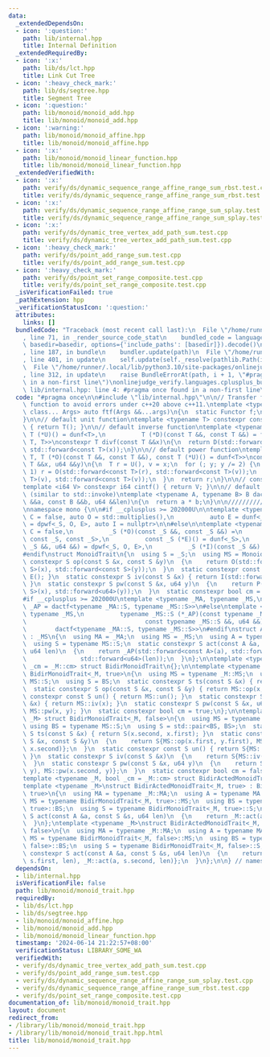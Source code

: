 ```yaml
---
data:
  _extendedDependsOn:
  - icon: ':question:'
    path: lib/internal.hpp
    title: Internal Definition
  _extendedRequiredBy:
  - icon: ':x:'
    path: lib/ds/lct.hpp
    title: Link Cut Tree
  - icon: ':heavy_check_mark:'
    path: lib/ds/segtree.hpp
    title: Segment Tree
  - icon: ':question:'
    path: lib/monoid/monoid_add.hpp
    title: lib/monoid/monoid_add.hpp
  - icon: ':warning:'
    path: lib/monoid/monoid_affine.hpp
    title: lib/monoid/monoid_affine.hpp
  - icon: ':x:'
    path: lib/monoid/monoid_linear_function.hpp
    title: lib/monoid/monoid_linear_function.hpp
  _extendedVerifiedWith:
  - icon: ':x:'
    path: verify/ds/dynamic_sequence_range_affine_range_sum_rbst.test.cpp
    title: verify/ds/dynamic_sequence_range_affine_range_sum_rbst.test.cpp
  - icon: ':x:'
    path: verify/ds/dynamic_sequence_range_affine_range_sum_splay.test.cpp
    title: verify/ds/dynamic_sequence_range_affine_range_sum_splay.test.cpp
  - icon: ':x:'
    path: verify/ds/dynamic_tree_vertex_add_path_sum.test.cpp
    title: verify/ds/dynamic_tree_vertex_add_path_sum.test.cpp
  - icon: ':heavy_check_mark:'
    path: verify/ds/point_add_range_sum.test.cpp
    title: verify/ds/point_add_range_sum.test.cpp
  - icon: ':heavy_check_mark:'
    path: verify/ds/point_set_range_composite.test.cpp
    title: verify/ds/point_set_range_composite.test.cpp
  _isVerificationFailed: true
  _pathExtension: hpp
  _verificationStatusIcon: ':question:'
  attributes:
    links: []
  bundledCode: "Traceback (most recent call last):\n  File \"/home/runner/.local/lib/python3.10/site-packages/onlinejudge_verify/documentation/build.py\"\
    , line 71, in _render_source_code_stat\n    bundled_code = language.bundle(stat.path,\
    \ basedir=basedir, options={'include_paths': [basedir]}).decode()\n  File \"/home/runner/.local/lib/python3.10/site-packages/onlinejudge_verify/languages/cplusplus.py\"\
    , line 187, in bundle\n    bundler.update(path)\n  File \"/home/runner/.local/lib/python3.10/site-packages/onlinejudge_verify/languages/cplusplus_bundle.py\"\
    , line 401, in update\n    self.update(self._resolve(pathlib.Path(included), included_from=path))\n\
    \  File \"/home/runner/.local/lib/python3.10/site-packages/onlinejudge_verify/languages/cplusplus_bundle.py\"\
    , line 312, in update\n    raise BundleErrorAt(path, i + 1, \"#pragma once found\
    \ in a non-first line\")\nonlinejudge_verify.languages.cplusplus_bundle.BundleErrorAt:\
    \ lib/internal.hpp: line 4: #pragma once found in a non-first line\n"
  code: "#pragma once\n\n#include \"lib/internal.hpp\"\n\n// Transfer functor into\
    \ function to avoid errors under c++20 above c++11.\ntemplate <typename Functor,\
    \ class... Args> auto ftf(Args &&...args)\n{\n  static Functor f;\n  return f(std::forward<Args>(args)...);\n\
    }\n\n// default unit function\ntemplate <typename T> constexpr const T dunf()\
    \ { return T(); }\n\n// default inverse function\ntemplate <typename T, const\
    \ T (*U)() = dunf<T>,\n          T (*D)(const T &&, const T &&) = ftf<std::divides<T>,\
    \ T, T>>\nconstexpr T divf(const T &&x)\n{\n  return D(std::forward<const T>(U()),\
    \ std::forward<const T>(x));\n}\n\n// default power function\ntemplate <typename\
    \ T, T (*O)(const T &&, const T &&), const T (*U)() = dunf<T>>\nconstexpr T dpwf(const\
    \ T &&x, u64 &&y)\n{\n  T r = U(), v = x;\n  for (; y; y /= 2) {\n    if (y &\
    \ 1) r = O(std::forward<const T>(r), std::forward<const T>(v));\n    v = O(std::forward<const\
    \ T>(v), std::forward<const T>(v));\n  }\n  return r;\n}\n\n// const integer function\n\
    template <i64 V> constexpr i64 cintf() { return V; }\n\n// default act funcion\
    \ (similar to std::invoke)\ntemplate <typename A, typename B> B dactf(const A\
    \ &&a, const B &&b, u64 &&len)\n{\n  return a * b;\n}\n\n//////////////////////////////////////////////////////////////////////////\n\
    \nnamespace mono {\n\n#if __cplusplus >= 202000U\n\ntemplate <typename _S, bool\
    \ C = false, auto O = std::multiplies(),\n          auto E = dunf<_S>, auto P\
    \ = dpwf<_S, O, E>, auto I = nullptr>\n\n#else\n\ntemplate <typename _S, bool\
    \ C = false,\n          _S (*O)(const _S &&, const _S &&) =\n              ftf<std::multiplies<_S>,\
    \ const _S, const _S>,\n          const _S (*E)() = dunf<_S>,\n          _S (*P)(const\
    \ _S &&, u64 &&) = dpwf<_S, O, E>,\n          _S (*I)(const _S &&) = nullptr>\n\
    #endif\nstruct MonoidTrait\n{\n  using S = _S;\n  using MS = MonoidTrait;\n  static\
    \ constexpr S op(const S &x, const S &y)\n  {\n    return O(std::forward<const\
    \ S>(x), std::forward<const S>(y));\n  }\n  static constexpr const S un() { return\
    \ E(); }\n  static constexpr S iv(const S &x) { return I(std::forward<const S>(x));\
    \ }\n  static constexpr S pw(const S &x, u64 y)\n  {\n    return P(std::forward<const\
    \ S>(x), std::forward<u64>(y));\n  }\n  static constexpr bool cm = C;\n};\n\n\
    #if __cplusplus >= 202000U\ntemplate <typename _MA, typename _MS,\n          auto\
    \ _AP = dactf<typename _MA::S, typename _MS::S>>\n#else\ntemplate <typename _MA,\
    \ typename _MS,\n          typename _MS::S (*_AP)(const typename _MA::S &&,\n\
    \                                 const typename _MS::S &&, u64 &&) =\n      \
    \        dactf<typename _MA::S, typename _MS::S>>\n#endif\nstruct ActedMonoidTrait\
    \ : _MS\n{\n  using MA = _MA;\n  using MS = _MS;\n  using A = typename MA::S;\n\
    \  using S = typename MS::S;\n  static constexpr S act(const A &a, const S &s,\
    \ u64 len)\n  {\n    return _AP(std::forward<const A>(a), std::forward<const S>(s),\n\
    \               std::forward<u64>(len));\n  }\n};\n\ntemplate <typename _M, bool\
    \ _cm = _M::cm> struct BidirMonoidTrait\n{};\n\ntemplate <typename _M> struct\
    \ BidirMonoidTrait<_M, true>\n{\n  using MS = typename _M::MS;\n  using BS = typename\
    \ MS::S;\n  using S = BS;\n  static constexpr S ts(const S &x) { return x; }\n\
    \  static constexpr S op(const S &x, const S &y) { return MS::op(x, y); }\n  static\
    \ constexpr const S un() { return MS::un(); }\n  static constexpr S iv(const S\
    \ &x) { return MS::iv(x); }\n  static constexpr S pw(const S &x, u64 y) { return\
    \ MS::pw(x, y); }\n  static constexpr bool cm = true;\n};\n\ntemplate <typename\
    \ _M> struct BidirMonoidTrait<_M, false>\n{\n  using MS = typename _M::MS;\n \
    \ using BS = typename MS::S;\n  using S = std::pair<BS, BS>;\n  static constexpr\
    \ S ts(const S &x) { return S(x.second, x.first); }\n  static constexpr S op(const\
    \ S &x, const S &y)\n  {\n    return S{MS::op(x.first, y.first), MS::op(y.second,\
    \ x.second)};\n  }\n  static constexpr const S un() { return S{MS::un(), MS::un()};\
    \ }\n  static constexpr S iv(const S &x)\n  {\n    return S{MS::iv(x.first), MS::iv(x.second)};\n\
    \  }\n  static constexpr S pw(const S &x, u64 y)\n  {\n    return S{MS::pw(x.first,\
    \ y), MS::pw(x.second, y)};\n  }\n  static constexpr bool cm = false;\n};\n\n\
    template <typename _M, bool _cm = _M::cm> struct BidirActedMonoidTrait\n{};\n\
    template <typename _M>\nstruct BidirActedMonoidTrait<_M, true> : BidirMonoidTrait<_M,\
    \ true>\n{\n  using MA = typename _M::MA;\n  using A = typename MA::S;\n  using\
    \ MS = typename BidirMonoidTrait<_M, true>::MS;\n  using BS = typename BidirMonoidTrait<_M,\
    \ true>::BS;\n  using S = typename BidirMonoidTrait<_M, true>::S;\n  static constexpr\
    \ S act(const A &a, const S &s, u64 len)\n  {\n    return _M::act(a, s, len);\n\
    \  }\n};\ntemplate <typename _M>\nstruct BidirActedMonoidTrait<_M, false> : BidirMonoidTrait<_M,\
    \ false>\n{\n  using MA = typename _M::MA;\n  using A = typename MA::S;\n  using\
    \ MS = typename BidirMonoidTrait<_M, false>::MS;\n  using BS = typename BidirMonoidTrait<_M,\
    \ false>::BS;\n  using S = typename BidirMonoidTrait<_M, false>::S;\n  static\
    \ constexpr S act(const A &a, const S &s, u64 len)\n  {\n    return S{_M::act(a,\
    \ s.first, len), _M::act(a, s.second, len)};\n  }\n};\n\n} // namespace mono"
  dependsOn:
  - lib/internal.hpp
  isVerificationFile: false
  path: lib/monoid/monoid_trait.hpp
  requiredBy:
  - lib/ds/lct.hpp
  - lib/ds/segtree.hpp
  - lib/monoid/monoid_affine.hpp
  - lib/monoid/monoid_add.hpp
  - lib/monoid/monoid_linear_function.hpp
  timestamp: '2024-06-14 21:22:57+08:00'
  verificationStatus: LIBRARY_SOME_WA
  verifiedWith:
  - verify/ds/dynamic_tree_vertex_add_path_sum.test.cpp
  - verify/ds/point_add_range_sum.test.cpp
  - verify/ds/dynamic_sequence_range_affine_range_sum_splay.test.cpp
  - verify/ds/dynamic_sequence_range_affine_range_sum_rbst.test.cpp
  - verify/ds/point_set_range_composite.test.cpp
documentation_of: lib/monoid/monoid_trait.hpp
layout: document
redirect_from:
- /library/lib/monoid/monoid_trait.hpp
- /library/lib/monoid/monoid_trait.hpp.html
title: lib/monoid/monoid_trait.hpp
---
```

